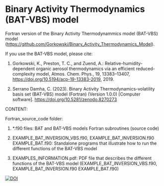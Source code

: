 # Binary Activity Thermodynamics (BAT-VBS) model
Fortran version of the Binary Activity Thermodynammics model (BAT-VBS) model (https://github.com/Gorkowski/Binary_Activity_Thermodynamics_Model).

If you use the BAT-VBS model, please cite: 

1) Gorkowski, K., Preston, T. C., and Zuend, A.: Relative-humidity-dependent organic aerosol thermodynamics via an efficient reduced-complexity model, Atmos. Chem. Phys., 19, 13383–13407, https://doi.org/10.5194/acp-19-13383-2019, 2019.

2) Serrano Damha, C. (2023). Binary Activity Thermodynamics-volatility basis set (BAT-VBS) model (Fortran) (Version 1.0.0) [Computer software]. https://doi.org/10.5281/zenodo.8270273

CONTENT:

Fortran_source_code folder: 
1) *.f90 files:
BAT and BAT-VBS models Fortran subroutines (source code)

3) EXAMPLE_BAT_INVERSION_VBS.f90, EXAMPLE_BAT_INVERSION.f90 EXAMPLE_BAT.f90:
Standalone programs that illustrate how to run the different functions of the BAT-VBS model

4) EXAMPLES_INFORMATION.pdf: 
PDF file that describes the different functions of the BAT-VBS model (EXAMPLE_BAT_INVERSION_VBS.f90, EXAMPLE_BAT_INVERSION.f90 EXAMPLE_BAT.f90)

[![DOI](https://zenodo.org/badge/679873639.svg)](https://zenodo.org/badge/latestdoi/679873639)
